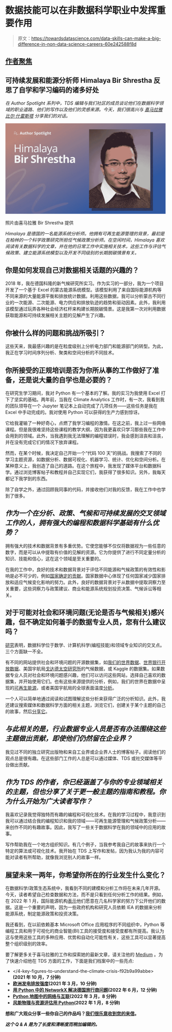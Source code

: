 # 数据技能可以在非数据科学职业中发挥重要作用

> 原文：<https://towardsdatascience.com/data-skills-can-make-a-big-difference-in-non-data-science-careers-60e242588f8d>

## [作者聚焦](https://towardsdatascience.com/tagged/author-spotlights)

## 可持续发展和能源分析师 Himalaya Bir Shrestha 反思了自学和学习编码的诸多好处

*在 Author Spotlight 系列中，TDS 编辑与我们社区的成员谈论他们在数据科学领域的职业道路、他们的写作以及他们的灵感来源。今天，我们很高兴与* [*喜马拉雅比尔·什雷斯塔*](https://medium.com/u/ba33e6d0d27b?source=post_page-----60e242588f8d--------------------------------) *分享我们的对话。*

![](img/410c697a8e7b5b21c4b7be13d04628ce.png)

照片由喜马拉雅 Bir Shrestha 提供

*Himalaya 是德国的一名能源系统分析师。他拥有可再生能源管理的背景，最初是在柏林的一个科学政策研究所担任气候政策分析师。在空闲时间，Himalaya 喜欢阅读有关数据科学的文章，并在他的日常工作中实施相关技术，这些工作与评估气候政策、建立能源系统模型以及开发不同级别的长期脱碳情景有关。*

## 你是如何发现自己对数据相关话题的兴趣的？

2018 年，我在德国科隆的新气候研究所实习。作为实习的一部分，我为一个项目开发了一个基于 Excel 的蒙古能源系统模型。该模型利用了来自国际能源机构等不同来源的大量能源平衡和排放统计数据。利用这些数据，我可以分析蒙古不同行业的一次能源、二次能源、电力供应和排放轨迹的趋势和驱动因素。此外，我利用该模型通过玩弄各种社会经济杠杆来构建长期脱碳情景。这是我第一次对利用数据获取能源和可持续发展相关主题的见解产生了兴趣。

## 你被什么样的问题和挑战所吸引？

这些天来，我最感兴趣的是在粒度级别上分析电力部门和能源部门的转型。为此，我正在学习时间序列分析、聚类和空间分析的不同技术。

## 你所接受的正规培训是否为你所从事的工作做好了准备，还是说大量的自学也是必要的？

在研究生学习期间，我对 Python 有一个基本的了解。我的实习为我使用 Excel 打下了坚实的基础。两年前，当我在 Climate Analytics 工作时，有一次，我看到我的团队领导在一个 Jupyter 笔记本上自动完成了几项任务——这些任务是我在 Excel 中手动完成的。我对使用 Python 可以获得的生产力感到惊讶。

它给我灌输了一种好奇心，点燃了我学习编程的激情。在这之前，我上过一些网络课程。但是我很难坚持这些课程的教学大纲，因为我更喜欢只学习那些我在工作中会用到的领域。此外，当我遇到我无法理解的编程错误时，我会感到沮丧和沮丧，并在没有完成它们的情况下放弃课程。

然而，在某个时候，我决定自己开始一个“代码 100 天”的挑战。我搜索了不同的学习主题资源，如数据分析、数据可视化、机器学习、统计、优化和空间分析。在某种意义上，我创造了自己的道路。在这个旅程中，我发现了媒体平台和数据科学。通过浏览博客帖子和教程并自己实现它们，我获得了很多知识。另外，我每天都记下我学到的东西。

除了自学之外，通过回顾我同事的代码，并接收他们对我的反馈，我在工作中也学到了很多。

## ***作为一个在分析、政策、气候和可持续发展的交叉领域工作的人，拥有强大的编程和数据科学基础有什么优势？***

拥有强大的技术和数据背景有多重优势。它使您能够不仅仅将数据视为一些任意的数字，而是可以从中提取有价值的见解的资源。它为你提供了进行不同定量分析的知识、技能和信心，这在这个领域是至关重要的。

在我的工作中，良好的技术和数据背景对于评估不同能源和气候政策的有效性和影响是必不可少的，例如[国家确定的贡献](https://unfccc.int/process-and-meetings/the-paris-agreement/nationally-determined-contributions-ndcs/nationally-determined-contributions-ndcs)。国家数据中心体现了任何国家减少国家排放和适应气候变化影响的努力。此外，良好的数据背景对于从数据中提取洞察力至关重要，这些洞察力与政策建议、商业和能源系统规划投资决策、气候诉讼等相关。

## 对于可能对社会和环境问题(无论是否与气候相关)感兴趣，但不确定如何着手的数据专业人员，您有什么建议吗？

[研究](https://www.researchgate.net/publication/336486515_BIOSTRATIGRAPHY_A_21_st_CENTURY_SCIENCE)表明，数据科学位于数学、计算机科学(编程技能)和领域专业知识的交叉点。三个方面缺一不全。

有不同的网站提供社会和环境问题的开源数据集，如[我们的世界数据](https://ourworldindata.org/)、[世界银行开放数据](https://data.worldbank.org/)、美国宇航局[戈达德太空研究所](https://data.giss.nasa.gov/)的气候数据，或 Kaggle 的数据集。如果数据专业人员对社会和环境问题感兴趣，他们可以访问这些网站，选择自己喜欢的数据集，并开始使用它们。也有这些来源提供的分析，例如，我们的世界在数据中呈现的[可再生能源](https://ourworldindata.org/renewable-energy)，或者美国宇航局的全球表面温度[分析](https://data.giss.nasa.gov/gistemp/)。

一个人可以简单地通过阅读和试图理解这些分析来获得广泛的分析知识。此外，我还建议搜索媒体和数据科学方面的相关主题，浏览它们，创建关于某个主题的自己的故事，然后[分享它](http://bit.ly/write-for-tds)。

## ***与此相关的是，行业数据专业人员是否有办法围绕这些主题做出贡献，即使他们仍然留在企业界？***

我见过不同的独立研究出版物和来自工业界或企业界人士的博客帖子。阅读他们的观点总是很有趣。在这些部门工作的人总是可以通过媒体、TDS 或社交媒体等平台做出贡献。

## ***作为 TDS 的作者，你已经涵盖了与你的专业领域相关的主题，但也分享了关于更一般主题的指南和教程。你为什么开始为广大读者写作？***

我喜欢记录我觉得独特而有趣的编程和可视化技术。在我的学习过程中，我意识到我可以通过结合我的编程知识和我的领域——可再生能源管理和气候政策分析——来创作不同的有趣故事。因此，我写了一些关于数据科学在我的领域中的应用的故事。

写作帮助我在一个地方组织知识。有几个例子，当我参考我自己的故事来执行一个特定的算法或可视化技术。我开始在 TDS 上写作和发帖，因为我认为我的内容可能对读者有所帮助，就像我浏览别人的故事一样。

## 展望未来一两年，你希望你所在的行业发生什么变化？

在数据科学/政策生态系统中，我看到不同的建模和分析工作将在未来几年开源。今天，读者希望自己检查数据和方法，而不是只看到任何分析工作的结果。例如，在 2022 年 1 月，国际能源机构[表示](https://ourworldindata.org/free-data-iea)他们愿意在几名科学家的努力下公开他们的数据。这是一个重要的声明，因为一些政府机构和研究人员依赖 IEA 的数据来分析能源系统，制定能源政策和投资决策。

我还看到，在以前依赖基本 Microsoft Office 应用程序的不同组织中，Python 等编程工具和用于可视化的商业智能(BI)工具的接受度和接受度都有所提高。我认为这与使用这些工具的多种应用、优势和自动化可能性有关，这些工具可以显著提高整个组织级别的效率。

要了解更多关于喜马拉雅的工作和探索她的最新文章，请关注他的 [Medium](https://medium.com/@himalaya.birshrestha) 。为了快速介绍他在 TDS 方面的工作，下面是我们档案中的一些亮点:

*   </4-key-figures-to-understand-the-climate-crisis-f92b9a99abbe>****(2021 年 10 月，7 分钟)****
*   ****[**欧洲发电排放强度**](/geoplotting-emissions-intensity-of-electricity-generation-in-europe-90c22b378858)(2021 年 3 月，10 分钟)****
*   ****[**用 Python 中的 NetworkX 解决德国旅行商问题**](/solving-the-travelling-salesman-problem-for-germany-using-networkx-in-python-2b181efd7b07)(2022 年 6 月，12 分钟)****
*   ****[**Python 地图中的网络与互联**](/network-and-interconnection-in-python-maps-6c797580b3b1)(2022 年 3 月，8 分钟)****
*   ****[**风能物理与资源评估用 Python**](/wind-energy-physics-and-resource-assessment-with-python-789a0273e697)(2022 年 1 月，8 分钟)****

****想和广大观众分享一些你自己的作品吗？[我们很乐意收到您的来信](http://bit.ly/write-for-tds)。****

*****这个 Q & A 是为了长度和清晰度而稍加编辑的。*****